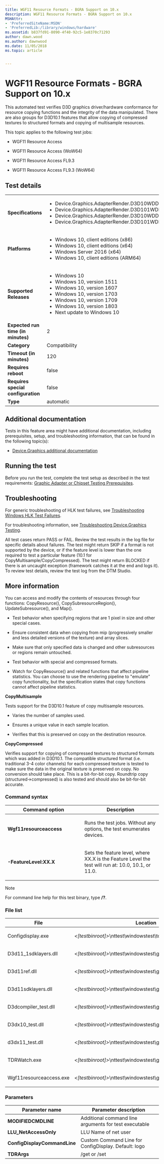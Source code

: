 ```yaml
---
title: WGF11 Resource Formats - BGRA Support on 10.x
description: WGF11 Resource Formats - BGRA Support on 10.x
MSHAttr:
- 'PreferredSiteName:MSDN'
- 'PreferredLib:/library/windows/hardware'
ms.assetid: b837fd91-8090-4f40-92c5-1e8370c71293
author: dawn.wood
ms.author: dawnwood
ms.date: 11/05/2018
ms.topic: article


---
```


# <span id="p_hlk_test.bb8a1e51-8425-46f8-887d-96a62e2f7603"></span>WGF11 Resource Formats - BGRA Support on 10.x


This automated test verifies D3D graphics driver/hardware conformance for resource copying functions and the integrity of the data manipulated. There are also groups for D3D10.1 features that allow copying of compressed textures to structured formats and copying of multisample resources.

This topic applies to the following test jobs:

-   WGF11 Resource Access

-   WGF11 Resource Access (WoW64)

-   WGF11 Resource Access FL9.3

-   WGF11 Resource Access FL9.3 (WoW64)

## Test details

|||
|---|---|
| **Specifications**  | <ul><li>Device.Graphics.AdapterRender.D3D10WDDM11.D3D10v11Primary</li><li>Device.Graphics.AdapterRender.D3D101WDDM11.D3D101v11Primary</li><li>Device.Graphics.AdapterRender.D3D10WDDM12.D3D10v12Primary</li><li>Device.Graphics.AdapterRender.D3D101WDDM12.D3D101v12Primary</li></ul> |  
| **Platforms**   | <ul><li>Windows 10, client editions (x86)</li><li>Windows 10, client editions (x64)</li><li>Windows Server 2016 (x64)</li><li>Windows 10, client editions (ARM64)</li></ul> |
| **Supported Releases** | <ul><li>Windows 10</li><li>Windows 10, version 1511</li><li>Windows 10, version 1607</li><li>Windows 10, version 1703</li><li>Windows 10, version 1709</li><li>Windows 10, version 1803</li><li>Next update to Windows 10</li></ul> |
|**Expected run time (in minutes)**| 2 |
|**Category**| Compatibility |
|**Timeout (in minutes)**| 120 |
|**Requires reboot**| false |
|**Requires special configuration**| false |
|**Type**| automatic |



## <span id="Additional_documentation"></span><span id="additional_documentation"></span><span id="ADDITIONAL_DOCUMENTATION"></span>Additional documentation


Tests in this feature area might have additional documentation, including prerequisites, setup, and troubleshooting information, that can be found in the following topic(s):

-   [Device.Graphics additional documentation](device-graphics-additional-documentation.md)

## <span id="Running_the_test"></span><span id="running_the_test"></span><span id="RUNNING_THE_TEST"></span>Running the test


Before you run the test, complete the test setup as described in the test requirements: [Graphic Adapter or Chipset Testing Prerequisites](graphic-adapter-or-chipset-testing-prerequisites.md).

## <span id="Troubleshooting"></span><span id="troubleshooting"></span><span id="TROUBLESHOOTING"></span>Troubleshooting


For generic troubleshooting of HLK test failures, see [Troubleshooting Windows HLK Test Failures](../user/troubleshooting-windows-hlk-test-failures.md).

For troubleshooting information, see [Troubleshooting Device.Graphics Testing](troubleshooting-devicegraphics-testing.md).

All test cases return PASS or FAIL. Review the test results in the log file for specific details about failures. The test might return SKIP if a format is not supported by the device, or if the feature level is lower than the one required to test a particular feature (10.1 for CopyMultisample/CopyCompressed). The test might return BLOCKED if there is an uncaught exception (framework catches it at the end and logs it). To review test details, review the test log from the DTM Studio.

## <span id="More_information"></span><span id="more_information"></span><span id="MORE_INFORMATION"></span>More information


You can access and modify the contents of resources through four functions: CopyResource(), CopySubresourceRegion(), UpdateSubresource(), and Map().

-   Test behavior when specifying regions that are 1 pixel in size and other special cases.

-   Ensure consistent data when copying from mip (progressively smaller and less detailed versions of the texture) and array slices.

-   Make sure that only specified data is changed and other subresources or regions remain untouched.

-   Test behavior with special and compressed formats.

-   Watch for CopyResource() and related functions that affect pipeline statistics. You can choose to use the rendering pipeline to "emulate" copy functionality, but the specification states that copy functions cannot affect pipeline statistics.

**CopyMultisample**

Tests support for the D3D10.1 feature of copy multisample resources.

-   Varies the number of samples used.

-   Ensures a unique value in each sample location.

-   Verifies that this is preserved on copy on the destination resource.

**CopyCompressed**

Verifies support for copying of compressed textures to structured formats which was added in D3D10.1. The compatible structured format (i.e. traditional 3-4 color channels) for each compressed texture is tested to make sure the data in the original texture is preserved on copy. No conversion should take place. This is a bit-for-bit copy. Roundtrip copy (structured-&gt;compressed) is also tested and should also be bit-for-bit accurate.

### <span id="Command_syntax"></span><span id="command_syntax"></span><span id="COMMAND_SYNTAX"></span>Command syntax

<table>
<colgroup>
<col width="50%" />
<col width="50%" />
</colgroup>
<thead>
<tr class="header">
<th>Command option</th>
<th>Description</th>
</tr>
</thead>
<tbody>
<tr class="odd">
<td><p><strong>Wgf11resourceaccess</strong></p></td>
<td><p>Runs the test jobs. Without any options, the test enumerates devices.</p></td>
</tr>
<tr class="even">
<td><p><strong>-FeatureLevel:XX.X</strong></p></td>
<td><p>Sets the feature level, where XX.X is the Feature Level the test will run at: 10.0, 10.1, or 11.0.</p></td>
</tr>
</tbody>
</table>

> [!NOTE]
> 
> For command line help for this test binary, type **/?**.



### <span id="File_list"></span><span id="file_list"></span><span id="FILE_LIST"></span>File list

<table>
<colgroup>
<col width="50%" />
<col width="50%" />
</colgroup>
<thead>
<tr class="header">
<th>File</th>
<th>Location</th>
</tr>
</thead>
<tbody>
<tr class="odd">
<td><p>Configdisplay.exe</p></td>
<td><p><em>&lt;[testbinroot]&gt;</em>\nttest\windowstest\tools&lt;/p&gt;</td>
</tr>
<tr class="even">
<td><p>D3d11_1sdklayers.dll</p></td>
<td><p><em>&lt;[testbinroot]&gt;</em>\nttest\windowstest\graphics\d3d\support&lt;/p&gt;</td>
</tr>
<tr class="odd">
<td><p>D3d11ref.dll</p></td>
<td><p><em>&lt;[testbinroot]&gt;</em>\nttest\windowstest\graphics\d3d\support&lt;/p&gt;</td>
</tr>
<tr class="even">
<td><p>D3d11sdklayers.dll</p></td>
<td><p><em>&lt;[testbinroot]&gt;</em>\nttest\windowstest\graphics\d3d\support&lt;/p&gt;</td>
</tr>
<tr class="odd">
<td><p>D3dcompiler_test.dll</p></td>
<td><p><em>&lt;[testbinroot]&gt;</em>\nttest\windowstest\graphics\d3d\support</p></td>
</tr>
<tr class="even">
<td><p>D3dx10_test.dll</p></td>
<td><p><em>&lt;[testbinroot]&gt;</em>\nttest\windowstest\graphics\d3d\support&lt;/p&gt;</td>
</tr>
<tr class="odd">
<td><p>d3dx11_test.dll</p></td>
<td><p><em>&lt;[testbinroot]&gt;</em>\nttest\windowstest\graphics\d3d\support&lt;/p&gt;</td>
</tr>
<tr class="even">
<td><p>TDRWatch.exe</p></td>
<td><p><em>&lt;[testbinroot]&gt;</em>\nttest\windowstest\graphics&lt;/p&gt;</td>
</tr>
<tr class="odd">
<td><p>Wgf11resourceaccess.exe</p></td>
<td><p><em>&lt;[testbinroot]&gt;</em>\nttest\windowstest\graphics\d3d\conf</p></td>
</tr>
</tbody>
</table>



### <span id="Parameters"></span><span id="parameters"></span><span id="PARAMETERS"></span>Parameters

| Parameter name               | Parameter description                                 |
|------------------------------|-------------------------------------------------------|
| **MODIFIEDCMDLINE**          | Additional command line arguments for test executable |
| **LLU\_NetAccessOnly**       | LLU Name of net user                                  |
| **ConfigDisplayCommandLine** | Custom Command Line for ConfigDisplay. Default: logo  |
| **TDRArgs**                  | /get or /set                                          |













